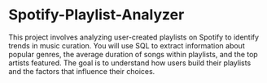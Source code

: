 # Spotify-Playlist-Analyzer
This project involves analyzing user-created playlists on Spotify to identify trends in music curation. You will use SQL to extract information about popular genres, the average duration of songs within playlists, and the top artists featured. The goal is to understand how users build their playlists and the factors that influence their choices.
